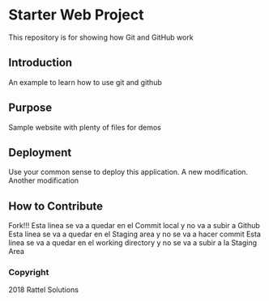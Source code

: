 
# Starter Web Project

This repository is for showing how Git and GitHub work

## Introduction

An example to learn how to use git and github

## Purpose

Sample website with plenty of files for demos

## Deployment

Use your common sense to deploy this application. A new modification. Another modification

## How to Contribute

Fork!!!
Esta linea se va a quedar en el Commit local y no va a subir a Github
Esta linea se va a quedar en el Staging area y no se va a hacer commit
Esta linea se va a quedar en el working directory y no se va a subir a la Staging Area

### Copyright

2018 Rattel Solutions